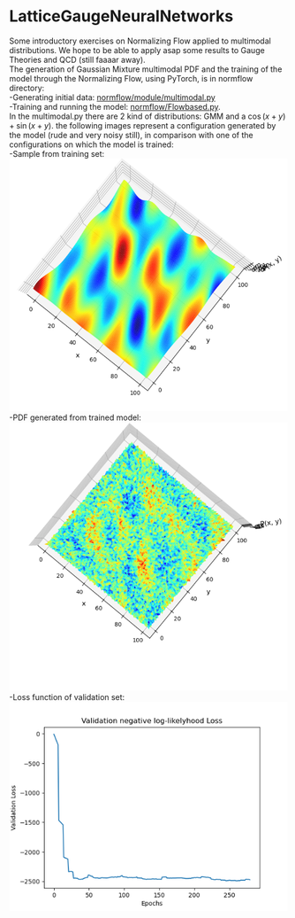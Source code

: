 # LatticeGaugeNeuralNetworks
Some introductory exercises on Normalizing Flow applied to multimodal distributions. 
We hope to be able to apply asap some results to Gauge Theories and QCD (still faaaar away).  
The generation of Gaussian Mixture multimodal PDF and the training of the model through the Normalizing Flow, using PyTorch, is in normflow directory:  
-Generating initial data: [normflow/module/multimodal.py](https://github.com/GennaroCalandriello/LatticeGaugeNeuralNetworks/blob/main/normflow/module/multimodal.py)  
-Training and running the model: [normflow/Flowbased.py](https://github.com/GennaroCalandriello/LatticeGaugeNeuralNetworks/blob/main/normflow/FlowBased.py).  
In the multimodal.py there are 2 kind of distributions: GMM and a $\cos(x+y)+\sin(x+y)$. the following images represent a configuration generated by the model (rude and very noisy still), in comparison with one of the configurations on which the model is trained:  
-Sample from training set:  
![My Image](normflow/img/sincostrainingdata.png)  
-PDF generated from trained model:  
![My Image](normflow/img/sincosfirsttry.png)  
-Loss function of validation set:  
![My_Image](normflow/img/lossfunction.png)  




